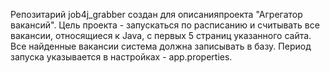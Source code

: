 Репозитарий job4j_grabber создан для описанияпроекта "Агрегатор вакансий". Цель проекта - запускаться по расписанию и считывать все вакансии, относящиеся к Java, c первых 5 страниц указанного сайта. Все найденные вакансии система должна записывать в базу.
Период запуска указывается в настройках - app.properties.
